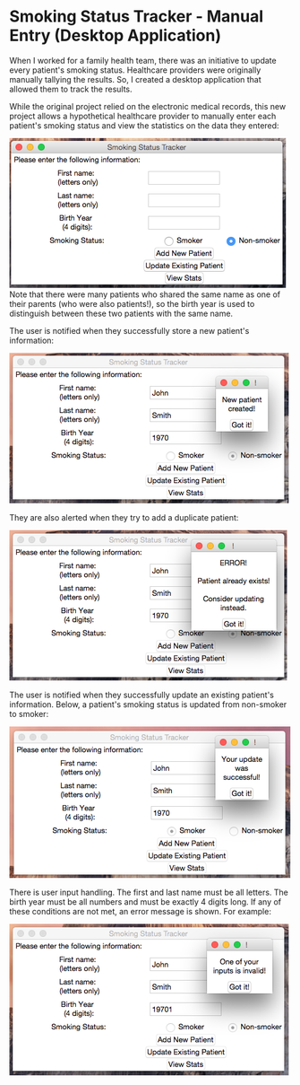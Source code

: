 # Smoking Status Tracker - Manual Entry (Desktop Application)
When I worked for a family health team, there was an initiative to update every patient's smoking status. Healthcare providers were originally manually tallying the results. So, I created a desktop application that allowed them to track the results.

While the original project relied on the electronic medical records, this new project allows a hypothetical healthcare provider to manually enter each patient's smoking status and view the statistics on the data they entered:

![](images/trackingapp.png)
Note that there were many patients who shared the same name as one of their parents (who were also patients!), so the birth year is used to distinguish between these two patients with the same name.

The user is notified when they successfully store a new patient's information:

![](images/NewPatientCreated.png)


They are also alerted when they try to add a duplicate patient:

![](images/PatientAlreadyExistsError.png)


The user is notified when they successfully update an existing patient's information. Below, a patient's smoking status is updated from non-smoker to smoker:

![](images/UpdateSuccessful.png)

There is user input handling. The first and last name must be all letters. The birth year must be all numbers and must be exactly 4 digits long. If any of these conditions are not met, an error message is shown. For example:

![](images/InputError.png)

